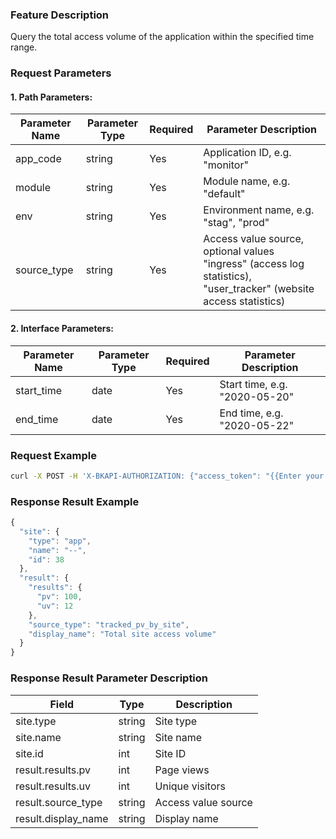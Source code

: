 ### Feature Description

Query the total access volume of the application within the specified time range.

### Request Parameters

#### 1. Path Parameters:

|   Parameter Name   |    Parameter Type  |  Required  |     Parameter Description     |
| ------------ | ------------ | ------ | ---------------- |
| app_code   | string | Yes | Application ID, e.g. "monitor" |
| module   | string | Yes | Module name, e.g. "default" |
| env   | string | Yes | Environment name, e.g. "stag", "prod" |
| source_type   | string | Yes | Access value source, optional values "ingress" (access log statistics), "user_tracker" (website access statistics) |

#### 2. Interface Parameters:

|   Parameter Name   |    Parameter Type  |  Required  |     Parameter Description     |
| ------------ | ------------ | ------ | ---------------- |
| start_time   | date | Yes | Start time, e.g. "2020-05-20" |
| end_time   | date | Yes | End time, e.g. "2020-05-22" |

### Request Example

```bash
curl -X POST -H 'X-BKAPI-AUTHORIZATION: {"access_token": "{{Enter your AccessToken}}"}' http://bkapi.example.com/api/bkpaas3/prod/bkapps/applications/{app_code}/modules/{module}/envs/{env}/analysis/m/{source_type}/metrics/total?start_time={start_time}&end_time={end_time}
```

### Response Result Example

```javascript
{
  "site": {
    "type": "app",
    "name": "--",
    "id": 38
  },
  "result": {
    "results": {
      "pv": 100,
      "uv": 12
    },
    "source_type": "tracked_pv_by_site",
    "display_name": "Total site access volume"
  }
}
```

### Response Result Parameter Description

| Field |   Type |  Description |
| ------ | ------ | ------ |
| site.type | string | Site type |
| site.name | string | Site name |
| site.id | int | Site ID |
| result.results.pv | int | Page views |
| result.results.uv | int | Unique visitors |
| result.source_type | string | Access value source |
| result.display_name | string | Display name |